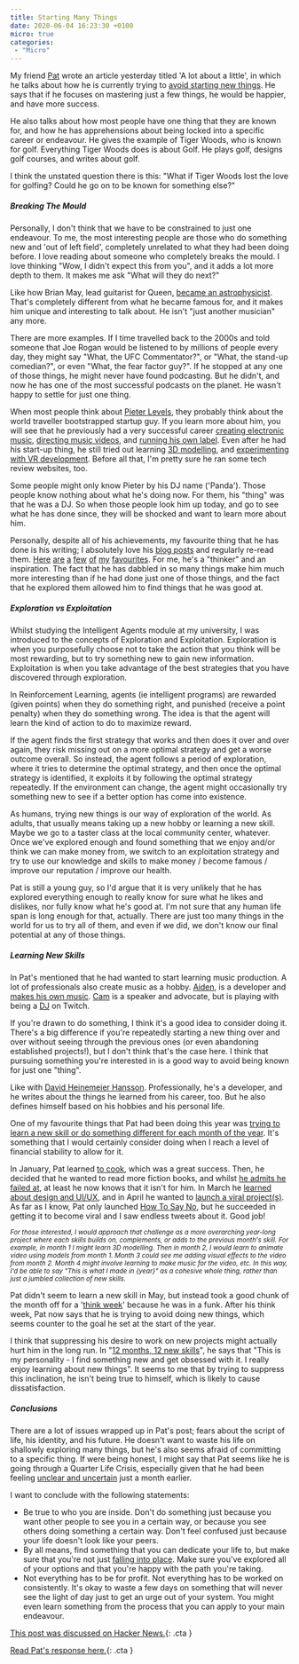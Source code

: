 ```yaml
---
title: Starting Many Things
date: 2020-06-04 16:23:30 +0100
micro: true
categories:
 - "Micro"
---
```

My friend [Pat](https://patwalls.co) wrote an article yesterday titled 'A lot about a little', in which he talks about how he is currently trying to [avoid starting new things](https://daily.patwalls.co/a-lot-about-a-little). He says that if he focuses on mastering just a few things, he would be happier, and have more success.

He also talks about how most people have one thing that they are known for, and how he has apprehensions about being locked into a specific career or endeavour. He gives the example of Tiger Woods, who is known for golf. Everything Tiger Woods does is about Golf. He plays golf, designs golf courses, and writes about golf.

I think the unstated question there is this: "What if Tiger Woods lost the love for golfing? Could he go on to be known for something else?"

##### Breaking The Mould

Personally, I don't think that we have to be constrained to just one endeavour. To me, the most interesting people are those who do something new and 'out of left field', completely unrelated to what they had been doing before. I love reading about someone who completely breaks the mould. I love thinking "Wow, I didn't expect this from you", and it adds a lot more depth to them. It makes me ask "What will they do next?"

Like how Brian May, lead guitarist for Queen, [became an astrophysicist](https://en.wikipedia.org/wiki/Brian_May#Scientific_career). That's completely different from what he became famous for, and it makes him unique and interesting to talk about. He isn't "just another musician" any more.

There are more examples. If I time travelled back to the 2000s and told someone that Joe Rogan would be listened to by millions of people every day, they might say "What, the UFC Commentator?", or "What, the stand-up comedian?", or even "What, the fear factor guy?". If he stopped at any one of those things, he might never have found podcasting. But he didn't, and now he has one of the most successful podcasts on the planet. He wasn't happy to settle for just one thing.

When most people think about [Pieter Levels](https://levels.io/), they probably think about the world traveller bootstrapped startup guy. If you learn more about him, you will see that he previously had a very successful career [creating electronic music](https://www.youtube.com/watch?v=hlSfVA92808), [directing music videos](https://levels.io/what-if-your-ambitions-are-too-high/), and [running his own label](https://pandamixshow.com/). Even after he had his start-up thing, he still tried out learning [3D modelling](https://levels.io/what-if-your-ambitions-are-too-high/), and [experimenting with VR development](https://levels.io/from-web-dev-to-vr-dev/). Before all that, I'm pretty sure he ran some tech review websites, too.

Some people might only know Pieter by his DJ name ('Panda'). Those people know nothing about what he's doing now. For them, his "thing" was that he was a DJ. So when those people look him up today, and go to see what he has done since, they will be shocked and want to learn more about him.

Personally, despite all of his achievements, my favourite thing that he has done is his writing; I absolutely love his [blog posts](https://levels.io/archive/) and regularly re-read them. [Here](https://levels.io/generation-y-feels-lost/) [are](https://levels.io/bali/) [a](https://levels.io/ideals-fears-script-life/) [few](https://levels.io/hong-kong-new-york-of-the-east/) [of](https://levels.io/achiever-crisis/) [my](https://levels.io/bangkok-dive-bar-cheap-charlies-roof-top-bar-above-11/) [favourites](https://levels.io/reset-your-life/). For me, he's a "thinker" and an inspiration. The fact that he has dabbled in so many things make him much more interesting than if he had done just one of those things, and the fact that he explored them allowed him to find things that he was good at.

##### Exploration vs Exploitation

Whilst studying the Intelligent Agents module at my university, I was introduced to the concepts of Exploration and Exploitation. Exploration is when you purposefully choose not to take the action that you think will be most rewarding, but to try something new to gain new information. Exploitation is when you take advantage of the best strategies that you have discovered through exploration.

In Reinforcement Learning, agents (ie intelligent programs) are rewarded (given points) when they do something right, and punished (receive a point penalty) when they do something wrong. The idea is that the agent will learn the kind of action to do to maximize reward.

If the agent finds the first strategy that works and then does it over and over again, they risk missing out on a more optimal strategy and get a worse outcome overall. So instead, the agent follows a period of exploration, where it tries to determine the optimal strategy, and then once the optimal strategy is identified, it exploits it by following the optimal strategy repeatedly. If the environment can change, the agent might occasionally try something new to see if a better option has come into existence.

As humans, trying new things is our way of exploration of the world. As adults, that usually means taking up a new hobby or learning a new skill. Maybe we go to a taster class at the local community center, whatever. Once we've explored enough and found something that we enjoy and/or think we can make money from, we switch to an exploitation strategy and try to use our knowledge and skills to make money / become famous / improve our reputation / improve our health.

Pat is still a young guy, so I'd argue that it is very unlikely that he has explored everything enough to really know for sure what he likes and dislikes, nor fully know what he's good at. I'm not sure that any human life span is long enough for that, actually. There are just too many things in the world for us to try all of them, and even if we did, we don't know our final potential at any of those things.

##### Learning New Skills

In Pat's  mentioned that he had wanted to start learning music production. A lot of professionals also create music as a hobby. [Aiden](https://twitter.com/Aidenbuis), is a developer and [makes his own music](https://www.youtube.com/channel/UCAfpIZj-XAoya-Q8Osn1_AQ/videos). [Cam](https://twitter.com/camerondare) is a speaker and advocate, but is playing with being a [DJ](https://www.twitch.tv/camerondare) on Twitch.

If you're drawn to do something, I think it's a good idea to consider doing it. There's a big difference if you're repeatedly starting a new thing over and over without seeing through the previous ones (or even abandoning established projects!), but I don't think that's the case here. I think that pursuing something you're interested in is a good way to avoid being known for just one "thing".

Like with [David Heinemeier Hansson](https://dhh.dk/). Professionally, he's a developer, and he writes about the things he learned from his career, too. But he also defines himself based on his hobbies and his personal life.

One of my favourite things that Pat had been doing this year was [trying to learn a new skill or do something different for each month of the year](https://daily.patwalls.co/12-months-12-new-skills). It's something that I would certainly consider doing when I reach a level of financial stability to allow for it.

In January, Pat learned [to cook](https://daily.patwalls.co/1-new-hobby), which was a great success. Then, he decided that he wanted to read more fiction books, and whilst [he admits he failed at](https://daily.patwalls.co/march-hobby), at least he now knows that it isn't for him. In March he [learned about design and UI/UX](https://daily.patwalls.co/i-got-better-at-design), and in April he wanted to [launch a viral project(s)](https://daily.patwalls.co/new-skill-for-april). As far as I know, Pat only launched [How To Say No](https://www.producthunt.com/posts/how-to-say-no), but he succeeded in getting it to become viral and I saw endless tweets about it. Good job!

<small><em>For those interested, I would approach that challenge as a more overarching year-long project where each skills builds on, complements, or adds to the previous month's skill. For example, in month 1 I might learn 3D modelling. Then in month 2, I would learn to animate video using models from month 1. Month 3 could see me adding visual effects to the video from month 2. Month 4 might involve learning to make music for the video, etc. In this way, I'd be able to say "This is what I made in {year}" as a cohesive whole *thing*, rather than just a jumbled collection of new skills.</em></small>

Pat didn't seem to learn a new skill in May, but instead took a good chunk of the month off for a '[think week](https://daily.patwalls.co/may-2020-think-week)' because he was in a funk. After his think week, Pat now says that he is trying to avoid doing new things, which seems counter to the goal he set at the start of the year.

I think that suppressing his desire to work on new projects might actually hurt him in the long run. In "[12 months, 12 new skills](https://daily.patwalls.co/12-months-12-new-skills)", he says that "This is my personality - I find something new and get obsessed with it. I really enjoy learning about new things". It seems to me that by trying to suppress this inclination, he isn't being true to himself, which is likely to cause dissatisfaction.

##### Conclusions

There are a lot of issues wrapped up in Pat's post; fears about the script of life, his identity, and his future. He doesn't want to waste his life on shallowly exploring many things, but he's also seems afraid of committing to a specific thing. If were being honest, I might say that Pat seems like he is going through a Quarter Life Crisis, especially given that he had been feeling [unclear and uncertain](https://daily.patwalls.co/unclear) just a month earlier.

I want to conclude with the following statements:

* Be true to who you are inside. Don't do something just because you want other people to see you in a certain way, or because you see others doing something a certain way. Don't feel confused just because your life doesn't look like your peers.
* By all means, find something that you can dedicate your life to, but make sure that you're not just [falling into place](/micro/falling-into-place). Make sure you've explored all of your options and that you're happy with the path you're taking.
* Not everything has to be for profit. Not everything has to be worked on consistently. It's okay to waste a few days on something that will never see the light of day just to get an urge out of your system. You might even learn something from the process that you can apply to your main endeavour.

[This post was discussed on Hacker News.](https://news.ycombinator.com/item?id=23427591){: .cta }

[Read Pat's response here.](https://patwalls.com/virtuoso){: .cta }